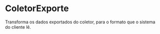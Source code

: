 # ColetorExporte
Transforma os dados exportados do coletor, para o formato que o sistema do cliente lê.

